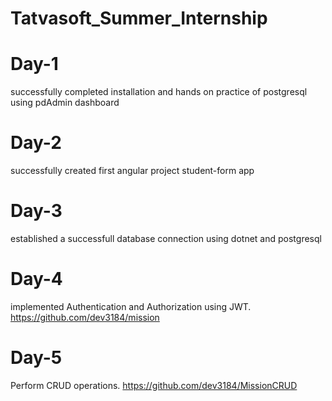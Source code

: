 
# Tatvasoft_Summer_Internship

# Day-1 
successfully completed installation and hands on practice of postgresql using pdAdmin dashboard
# Day-2
successfully created first angular project student-form app 
# Day-3
established a successfull database connection using dotnet and postgresql
# Day-4 
implemented Authentication and Authorization using JWT.
https://github.com/dev3184/mission
# Day-5 
Perform CRUD operations.
https://github.com/dev3184/MissionCRUD



